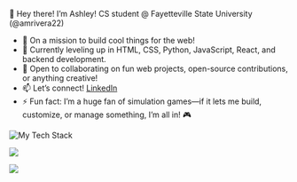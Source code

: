 👋 Hey there! I’m Ashley! CS student @ Fayetteville State University (@amrivera22)  
- 👀 On a mission to build cool things for the web!  
- 🌱 Currently leveling up in HTML, CSS, Python, JavaScript, React, and backend development.  
- 💞️ Open to collaborating on fun web projects, open-source contributions, or anything creative!  
- 📫 Let’s connect! [LinkedIn](https://www.linkedin.com/in/ashley-rivera-a11464159/)  
- ⚡ Fun fact: I’m a huge fan of simulation games—if it lets me build, customize, or manage something, I’m all in! 🎮  
<img src="https://github-readme-tech-stack.vercel.app/api/cards?align=center&fontSize=25&lineCount=3&gap=15&width=600&line1=HTML5%2CHTML5%2Cc074ea%3BCSS%2CCSS%2Ce24040%3BJavaScript%2CJavaScript%2C60abdf%3BPython%2CPython%2C67cfe7%3B&line2=React%2CReact%2Cd53fcc%3BTypeScript%2CTypeScript%2C7ee67d%3B&line3=Github%2CGithub%2C967171%3BVS+code%2CVS+code%2C4e7ddc%3B" alt="My Tech Stack" />

![](https://raw.githubusercontent.com/amrivera22/github-stats/master/generated/languages.svg#gh-dark-mode-only)

![](https://raw.githubusercontent.com/amrivera22/github-stats/master/generated/overview.svg#gh-dark-mode-only)

